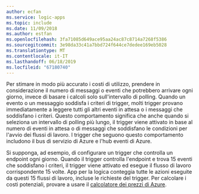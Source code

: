 ```yaml
---
author: ecfan
ms.service: logic-apps
ms.topic: include
ms.date: 11/09/2018
ms.author: estfan
ms.openlocfilehash: 3fa71085d649ace95aa24ac87c8714a7268f5386
ms.sourcegitcommit: 3e98da33c41a7bbd724f644ce7dedee169eb5028
ms.translationtype: MT
ms.contentlocale: it-IT
ms.lasthandoff: 06/18/2019
ms.locfileid: "67180740"
---
```

Per stimare in modo più accurato i costi di utilizzo, prendere in considerazione il numero di messaggi o eventi che potrebbero arrivare ogni giorno, invece di basare i calcoli solo sull'intervallo di polling. Quando un evento o un messaggio soddisfa i criteri di trigger, molti trigger provano immediatamente a leggere tutti gli altri eventi in attesa o i messaggi che soddisfano i criteri. Questo comportamento significa che anche quando si seleziona un intervallo di polling più lungo, il trigger viene attivato in base al numero di eventi in attesa o di messaggi che soddisfano le condizioni per l'avvio dei flussi di lavoro. I trigger che seguono questo comportamento includono il bus di servizio di Azure e l'hub eventi di Azure.

Si supponga, ad esempio, di configurare un trigger che controlla un endpoint ogni giorno. Quando il trigger controlla l'endpoint e trova 15 eventi che soddisfano i criteri, il trigger viene attivato ed esegue il flusso di lavoro corrispondente 15 volte. App per la logica conteggia tutte le azioni eseguite da questi 15 flussi di lavoro, incluse le richieste del trigger. Per calcolare i costi potenziali, provare a usare il [calcolatore dei prezzi di Azure](https://azure.microsoft.com/pricing/calculator/).